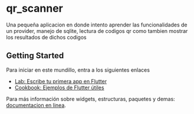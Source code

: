 # qr_scanner

Una pequeña aplicacion en donde intento aprender las funcionalidades de un provider, manejo de sqlite, lectura de codigos qr como tambien mostrar los resultados de dichos codigos

## Getting Started

Para iniciar en este mundillo, entra a los siguientes enlaces

- [Lab: Escribe tu primera app en Flutter](https://flutter.dev/docs/get-started/codelab)
- [Cookbook: Ejemplos de Flutter útiles](https://flutter.dev/docs/cookbook)

Para más información sobre widgets, estructuras, paquetes y demas:
[documentacion en linea](https://flutter.dev/docs).
